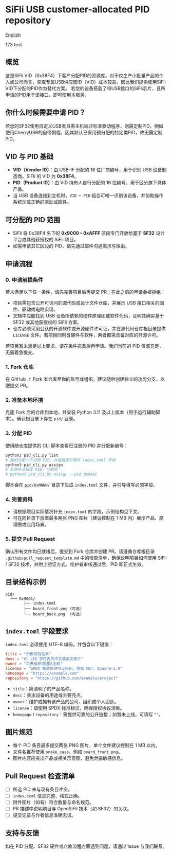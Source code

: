 # SiFli USB customer-allocated PID repository

[English](README_EN.md)

123 test

## 概览

这是SiFli VID（0x38F4）下客户分配PID的资源库。对于仅生产小批量产品的个人或公司而言，获取专属USB供应商ID（VID）成本较高。因此我们提供使用SiFli VID下分配的PID作为替代方案。
若您的设备搭载了带USB接口的SiFli芯片，且所申请的PID用于该接口，即可使用本服务。

## 你什么时候需要申请 PID？

若您的SF32使用自定义USB类且需主机端非标准驱动程序，则需定制PID。例如使用CherryUSB的自带例程，因其默认已采用预分配的特定类PID，故无需定制PID。

## VID 与 PID 基础

- **VID（Vendor ID）**：由 USB-IF 分配的 16 位厂商编号，用于识别 USB 设备制造商。SiFli 的 VID 为 **0x38F4**。
- **PID（Product ID）**：由 VID 持有人自行分配的 16 位编号，用于区分旗下具体产品。
- 当 USB 设备连接到主机时，`VID + PID` 组合可唯一识别该设备，并协助操作系统加载正确的驱动或固件。

## 可分配的 PID 范围

- SiFli 将 0x38F4 名下的 **0x9000 – 0xAFFF** 区段专门开放给基于 **SF32** 设计平台或其他获授权的 SiFli 项目。
- 如需申请其它区段的 PID，请先通过邮件沟通需求与理由。

## 申请流程

### 0. 申请前提条件

若未满足以下任一条件，请先完善项目后再提交 PR；在此之前的申请会被拒绝：

- 项目需包含公开可访问的源代码或设计文件仓库，并展示 USB 接口相关的固件、驱动或电路实现。
- 文档中应能找到 USB 设备所依赖的硬件原理图或软件代码，证明其确实基于 SF32 或其他获授权的 SiFli 方案。
- 仓库必须采用公认的开源软件或开源硬件许可证，并在源代码仓库根目录提供 `LICENSE` 文件。若项目同时含硬件与软件，两者都需具备对应的开源许可。

若项目暂未满足以上要求，请在条件完备后再申请。我们当前的 PID 资源充足，无需着急提交。

### 1. Fork 仓库

在 GitHub 上 Fork 本仓库至你的账号或组织，建议随后创建独立的功能分支，以便提交 PR。

### 2. 准备本地环境

克隆 Fork 后的仓库到本地，并安装 Python 3.11 及以上版本（用于运行辅助脚本）。确认根目录下存在 `pid/` 目录。

### 3. 分配 PID

使用随仓库提供的 CLI 脚本查看已注册的 PID 并分配新编号：

```bash
python3 pid_cli.py list
# 随机分配一个可用 PID，并根据提示填写 index.toml 字段
python3 pid_cli.py assign
# 若想手动指定 PID，可使用：
# python3 pid_cli.py assign --pid 0x9ABC
```

脚本会在 `pid/0xNNNN/` 目录下生成 `index.toml` 文件，并引导填写必须字段。

### 4. 完善资料

- 请根据项目实际情况补充 `index.toml` 的字段，示例结构见下文。
- 可在同目录下放置最多两张 PNG 图片（建议控制在 1 MB 内）展示产品、原理图或应用场景。

### 5. 提交 Pull Request

确认所有文件均已就绪后，提交到 Fork 仓库并创建 PR。请遵循仓库根目录 `.github/pull_request_template.md` 中的检查清单，确保说明项目如何使用 SiFli / SF32 技术，并附上验证方式。维护者审核通过后，PID 即正式生效。

## 目录结构示例

```
pid/
  └── 0x9001/
        ├── index.toml
        ├── board_front.png (可选)
        └── board_back.png  (可选)
```

## `index.toml` 字段要求

`index.toml` 必须使用 UTF-8 编码，并包含以下键值：

```toml
title = "示例项目名称"
desc = "约 120 字符内的中文或英文简介"
owner = "负责组织或团队名称"
license = "SPDX 格式的许可证标识，例如 MIT、Apache-2.0"
homepage = "https://example.com"
repository = "https://github.com/example/project"
```

- `title`：简洁明了的产品名称。
- `desc`：突出设备的用途或主要亮点。
- `owner`：维护或拥有该产品的公司、组织或个人团队。
- `license`：请使用 SPDX 标准标识，确保授权协议清晰。
- `homepage` / `repository`：需提供可靠的公开链接；如暂未上线，可填写 `""`。

## 图片规范

- 每个 PID 条目最多提交两张 PNG 图片，单个文件建议控制在 1 MB 以内。
- 文件名推荐使用 `snake_case`，例如 `board_front.png`。
- 图片内容应突出产品或相关示意图，避免泄露敏感信息。

## Pull Request 检查清单

- [ ] 所选 PID 未与现有条目冲突。
- [ ] `index.toml` 信息完整、格式正确。
- [ ] 附件图片（如有）符合数量与命名规范。
- [ ] PR 描述中说明项目与 OpenSiFli 技术（如 SF32）的关联。
- [ ] 提交记录与作者信息准确无误。

## 支持与反馈

如在 PID 分配、SF32 硬件或仓库流程方面遇到问题，请通过 Issue 与我们联系。
